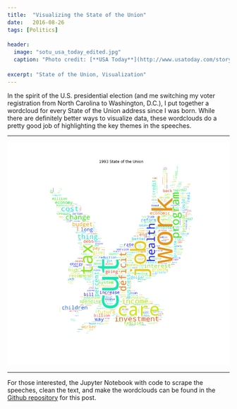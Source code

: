 ```yaml
---
title:  "Visualizing the State of the Union"
date:   2016-08-26
tags: [Politics]

header:
  image: "sotu_usa_today_edited.jpg"
  caption: "Photo credit: [**USA Today**](http://www.usatoday.com/story/news/politics/onpolitics/2016/01/11/state-of-union-bipartisan-seating-stunt-fizzles/78624490/)"

excerpt: "State of the Union, Visualization"
---
```


In the spirit of the U.S. presidential election (and me switching my voter registration from North Carolina to Washington, D.C.), I put together a wordcloud for every State of the Union address since I was born. While there are definitely better ways to visualize data, these wordclouds do a pretty good job of highlighting the key themes in the speeches.

***

![](/images/sotu_wordcloud_1993_2016.gif?raw=true)


***

For those interested, the Jupyter Notebook with code to scrape the speeches, clean the text, and make the wordclouds can be found in the [Github repository](https://github.com/beckernick/visualizations/tree/master/State_of_the_Union_Wordcloud) for this post. 

